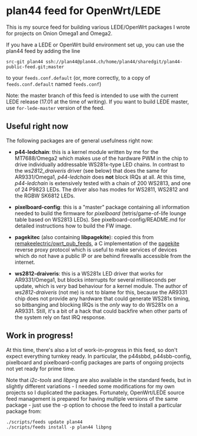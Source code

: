 # plan44 feed for OpenWrt/LEDE

This is my source feed for building various LEDE/OpenWrt packages I wrote for projects on Onion Omega1 and Omega2.

If you have a LEDE or OpenWrt build environment set up, you can use the plan44 feed by adding the line

    src-git plan44 ssh://plan44@plan44.ch/home/plan44/sharedgit/plan44-public-feed.git;master

to your `feeds.conf.default` (or, more correctly, to a copy of `feeds.conf.default` named `feeds.conf`)

Note: the master branch of this feed is intended to use with the current LEDE release (17.01 at the time of writing). If you want to build LEDE master, use `for-lede-master` version of the feed.


## Useful right now

The following packages are of general usefulness right now:

- **p44-ledchain**: this is a kernel module written by me for the MT7688/Omega2 which makes use of the hardware PWM in the chip to drive individually addressable WS281x-type LED chains. In contrast to the *ws2812_draiveris* driver (see below) that does the same for AR9331/Omega1, *p44-ledchain* does **not** block IRQs at all. At this time, *p44-ledchain* is extensively tested with a chain of 200 WS2813, and one of 24 P9823 LEDs. The driver also has modes for WS2811, WS2812 and the RGBW SK6812 LEDs.

- **pixelboard-config**: this is a "master" package containing all information needed to build the firmware for *pixelboard* (tetris/game-of-life lounge table based on WS2813 LEDs). See pixelboard-config/README.md for detailed instructions how to build the FW image.

- **pagekitec** (also containing **libpagekite**): copied this from [remakeelectric/owrt_pub_feeds](https://github.com/remakeelectric/owrt_pub_feeds), a C implementation of the [pagekite](https://pagekite.net) reverse proxy protocol which is useful to make services of devices which do not have a public IP or are behind firewalls accessible from the internet.

- **ws2812-draiveris**: this is a WS281x LED driver that works for AR9331/Omega1, but blocks interrupts for several milliseconds per update, which is *very* bad behaviour for a kernel module. The author of *ws2812-draiveris* (not me) is not to blame for this, because the AR9331 chip does not provide any hardware that could generate WS281x timing, so bitbanging and blocking IRQs is the *only* way to do WS281x on a AR9331. Still, it's a bit of a hack that could backfire when other parts of the system rely on fast IRQ response.


## Work in progress!

At this time, there's also a lot of work-in-progress in this feed, so don't expect everything turnkey ready. In particular, the p44sbbd, p44sbb-config, pixelboard and pixelboard-config packages are parts of ongoing projects not yet ready for prime time.

Note that *i2c-tools* and *libpng* are also available in the standard feeds, but in slightly different variations - I needed some modifications for my own projects so I duplicated the packages. Fortunately, OpenWrt/LEDE source feed management is prepared for having multiple versions of the same package - just use the -p option to choose the feed to install a particular package from:

    ./scripts/feeds update plan44
    ./scripts/feeds install -p plan44 libpng


